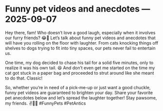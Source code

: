 # Funny pet videos and anecdotes — 2025-09-07

Hey there, fam! Who doesn’t love a good laugh, especially when it involves our furry friends? 😂🐾 Let’s talk about funny pet videos and anecdotes that will have you rolling on the floor with laughter. From cats knocking things off shelves to dogs trying to fit into tiny spaces, our pets never fail to entertain us.

One time, my dog decided to chase his tail for a solid five minutes, only to realize it was his own tail. 😆 And don’t even get me started on the time my cat got stuck in a paper bag and proceeded to strut around like she meant to do that. Classic!

So, whether you’re in need of a pick-me-up or just want a good chuckle, funny pet videos are guaranteed to brighten your day. Share your favorite pet anecdotes below and let’s spread the laughter together! Stay pawsome, my friends. ✌️🐶🐱 #FunnyPets #PetAntics